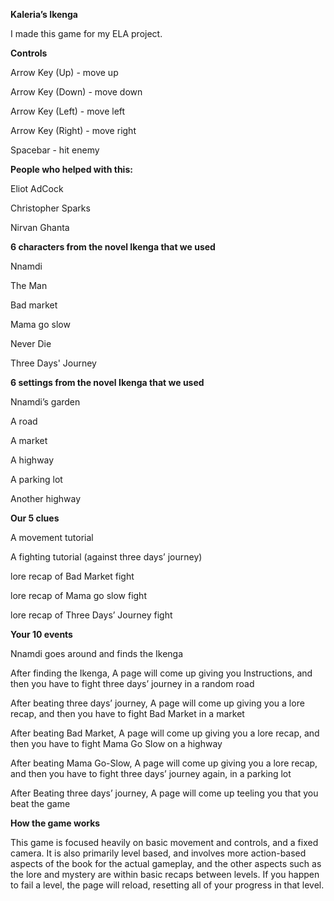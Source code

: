 **Kaleria’s Ikenga**

I made this game for my ELA project.

**Controls**

Arrow Key (Up) - move up
  
Arrow Key (Down) - move down
  
Arrow Key (Left) - move left
  
Arrow Key (Right) - move right
  
Spacebar - hit enemy
  
**People who helped with this:**

  Eliot AdCock
  
  Christopher Sparks
  
  Nirvan Ghanta

**6 characters from the novel Ikenga that we used**

  Nnamdi
  
  The Man
  
  Bad market
  
  Mama go slow
  
  Never Die
  
  Three Days' Journey

**6 settings from the novel Ikenga that we used**
  
  Nnamdi’s garden
  
  A road
  
  A market
  
  A highway
  
  A parking lot
  
  Another highway

**Our 5 clues**
  
  A movement tutorial
  
  A fighting tutorial (against three days’ journey)
  
  lore recap of Bad Market fight
  
  lore recap of Mama go slow fight
  
  lore recap of Three Days’ Journey fight

**Your 10 events**
  
  Nnamdi goes around and finds the Ikenga
  
  After finding the Ikenga, A page will come up giving you Instructions, and then you have to fight three days’ journey in a random road
  
  After beating three days’ journey, A page will come up giving you a lore recap, and then you have to fight Bad Market in a market
  
  After beating Bad Market, A page will come up giving you a lore recap, and then you have to fight Mama Go Slow on a highway
  
  After beating Mama Go-Slow, A page will come up giving you a lore recap, and then you have to fight three days’ journey again, in a parking lot
  
  After Beating three days’ journey, A page will come up teeling you that you beat the game

**How the game works**

This game is focused heavily on basic movement and controls, and a fixed camera. It is also primarily level based, and involves more action-based aspects of the book for the actual gameplay, and the other aspects such as the lore and mystery are within basic recaps between levels. If you happen to fail a level, the page will reload, resetting all of your progress in that level.
